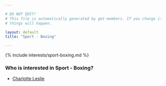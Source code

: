 ```yaml
---

# DO NOT EDIT!
# This file is automatically generated by get-members. If you change it, bad
# things will happen.

layout: default
title: "Sport - Boxing"

---
```


{% include interests/sport-boxing.md %}

### Who is interested in Sport - Boxing?


* [Charlotte Leslie](members/charlotte-leslie.html)

